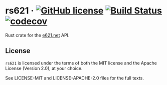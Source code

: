 # rs621 &middot; [![GitHub license](https://img.shields.io/badge/license-MIT%2FApache--2.0-blue.svg)](https://github.com/nasso/rs621/blob/master/README.md#license) [![Build Status](https://travis-ci.com/nasso/rs621.svg?branch=master)](https://travis-ci.com/nasso/rs621) [![codecov](https://codecov.io/gh/nasso/rs621/branch/master/graph/badge.svg)](https://codecov.io/gh/nasso/rs621)
Rust crate for the [e621.net](https://e926.net) API.

## License

`rs621` is licensed under the terms of both the MIT license and the Apache
License (Version 2.0), at your choice.

See LICENSE-MIT and LICENSE-APACHE-2.0 files for the full texts.
